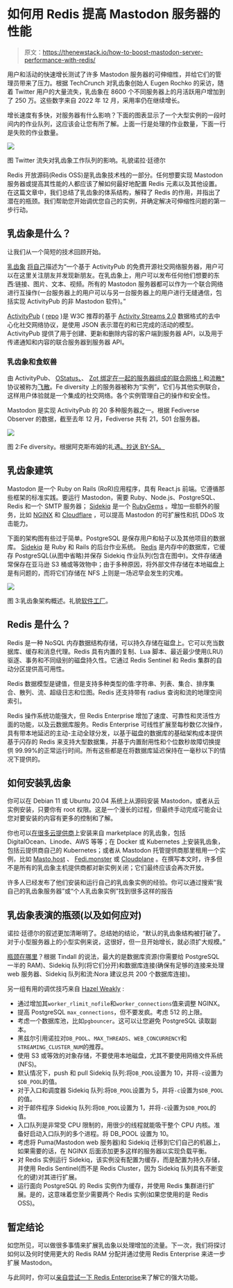 # 如何用 Redis 提高 Mastodon 服务器的性能

> 原文：<https://thenewstack.io/how-to-boost-mastodon-server-performance-with-redis/>

用户和活动的快速增长测试了许多 Mastodon 服务器的可伸缩性，并给它们的管理员带来了压力。根据 TechCrunch 对乳齿象创始人 Eugen Rochko 的采访，随着 Twitter 用户的大量流失，乳齿象在 8600 个不同服务器上的月活跃用户增加到了 250 万。这些数字来自 2022 年 12 月，采用率仍在继续增长。

增长速度有多快，对服务器有什么影响？下面的图表显示了一个大型实例的一段时间内的作业队列，这应该会让您有所了解。上面一行是处理的作业数量，下面一行是失败的作业数量。

![](img/ad122e595904fc5d9974d7f8c09a3c7f.png)

图 Twitter 流失对乳齿象工作队列的影响。礼貌诺拉·廷德尔

Redis 开放源码(Redis OSS)是乳齿象技术栈的一部分。任何想要实现 Mastodon 服务器或提高其性能的人都应该了解如何最好地配置 Redis 元素以及其他设置。在这篇文章中，我们总结了乳齿象的体系结构，解释了 Redis 的作用，并指出了潜在的瓶颈。我们帮助您开始调优您自己的实例，并确定解决可伸缩性问题的第一步行动。

## 乳齿象是什么？

让我们从一个简短的技术回顾开始。

[乳齿象](https://docs.joinmastodon.org/dev/overview/) [将自己](https://github.com/mastodon/mastodon#------)描述为“一个基于 ActivityPub 的免费开源社交网络服务器，用户可以在这里关注朋友并发现新朋友。在乳齿象上，用户可以发布任何他们想要的东西:链接、图片、文本、视频。所有的 Mastodon 服务器都可以作为一个联合网络进行互操作(一台服务器上的用户可以与另一台服务器上的用户进行无缝通信，包括实现 ActivityPub 的非 Mastodon 软件)。”

[ActivityPub](https://www.w3.org/TR/activitypub/) ( [repo](https://github.com/w3c/activitypub) )是 W3C 推荐的基于 [Activity Streams 2.0](https://www.w3.org/TR/activitystreams-core/) 数据格式的去中心化社交网络协议，是使用 JSON 表示潜在的和已完成的活动的模型。ActivityPub 提供了用于创建、更新和删除内容的客户端到服务器 API，以及用于传递通知和内容的联合服务器到服务器 API。

### 乳齿象和食蚁兽

由 ActivityPub、 [OStatus、](https://www.w3.org/community/ostatus/wiki/Main_Page)、 [Zot 绑定在一起的服务器组成的联合网络！](https://wiki.p2pfoundation.net/Zot_Communications_Protocol)和[流散*](https://diaspora.github.io/diaspora_federation/) 协议被称为[飞散](https://axbom.com/fediverse/)。Fe diversity 上的服务器被称为“实例”，它们与其他实例联合，这样用户体验就是一个集成的社交网络。各个实例管理自己的操作和安全性。

Mastodon 是实现 ActivityPub 的 20 多种服务器之一。根据 Fediverse Observer 的数据，截至去年 12 月，Fediverse 共有 21，501 台服务器。

![](img/48a32d810845fc276a83c134a58c9beb.png)

图 2:Fe diversity。根据阿克斯布姆的礼遇[。抄送 BY-SA。](https://axbom.com/fediverse/)

## 乳齿象建筑

Mastodon 是一个 Ruby on Rails (RoR)应用程序，具有 React.js 前端。它遵循那些框架的标准实践。要运行 Mastodon，需要 Ruby、Node.js、PostgreSQL、Redis 和一个 SMTP 服务器； [Sidekiq](https://sidekiq.org/) 是一个 [RubyGems](https://rubygems.org/) 。增加一些额外的服务，比如 [NGINX](https://www.nginx.com/) 和 [Cloudflare](https://www.cloudflare.com/) ，可以提高 Mastodon 的可扩展性和抗 DDoS 攻击能力。

下面的架构图有些过于简单。PostgreSQL 是保存用户和帖子以及其他项目的数据库。 [Sidekiq](https://sidekiq.org/) 是 Ruby 和 Rails 的后台作业系统。 [Redis](https://redis.io/) 是内存中的数据库，它缓存 PostgreSQL(从图中省略)并保存 Sidekiq 作业队列(包含在图中)。文件存储通常保存在亚马逊 S3 桶或等效物中；由于多种原因，将外部文件存储在本地磁盘上是有问题的，而将它们存储在 NFS 上则是一场迟早会发生的灾难。

![](img/39d245c86f96b4f49fe9499463d70f87.png)

图 3:乳齿象架构概述。礼貌[软件工厂](https://softwaremill.com/the-architecture-of-mastodon/)。

## Redis 是什么？

Redis 是一种 NoSQL 内存数据结构存储，可以持久存储在磁盘上。它可以充当数据库、缓存和消息代理。Redis 具有内置的复制、Lua 脚本、最近最少使用(LRU)驱逐、事务和不同级别的磁盘持久性。它通过 Redis Sentinel 和 Redis 集群的自动分区提供高可用性。

Redis 数据模型是键值，但是支持多种类型的值:字符串、列表、集合、排序集合、散列、流、超级日志和位图。Redis 还支持带有 radius 查询和流的地理空间索引。

Redis 操作系统功能强大，但 Redis Enterprise 增加了速度、可靠性和灵活性方面的功能，以及云数据库服务。Redis Enterprise 可线性扩展至每秒数亿次操作，具有带本地延迟的主动-主动全球分发，以基于磁盘的数据库的基础架构成本提供基于闪存的 Redis 来支持大型数据集，并基于内置耐用性和个位数秒故障切换提供 99.99%的正常运行时间。所有这些都是在将数据库延迟保持在一毫秒以下的情况下提供的。

## 如何安装乳齿象

你可以在 Debian 11 或 Ubuntu 20.04 系统上从源码安装 Mastodon，或者从云实例安装，只要你有 root 权限。这是一个漫长的过程，但最终手动完成可能会让您对要安装的内容有更多的控制和了解。

你也可以[在很多云提供商](https://docs.joinmastodon.org/user/run-your-own/)上安装来自 marketplace 的乳齿象，包括 DigitalOcean、Linode、AWS 等等；在 Docker 或 Kubernetes 上安装乳齿象，包括云提供商自己的 Kubernetes；或者从 Mastodon 托管提供商那里租用一个实例，比如 [Masto.host](https://masto.host/) 、 [Fedi.monster](https://fedi.monster/) 或 [Cloudplane](https://cloudplane.org/) 。在撰写本文时，许多但不是所有的乳齿象主机提供商都对新实例关闭；它们最终应该会再次开放。

许多人已经发布了他们安装和运行自己的乳齿象实例的经验。你可以通过搜索“我自己的乳齿象服务器”或“个人乳齿象实例”找到很多这样的报告

## 乳齿象表演的瓶颈(以及如何应对)

诺拉·廷德尔的叙述更加清晰明了。总结她的结论，“默认的乳齿象结构被打破了。对于小型服务器上的小型实例来说，这很好，但一旦开始增长，就必须扩大规模。”

[瓶颈在哪里](https://nora.codes/post/scaling-mastodon-in-the-face-of-an-exodus/#lessons-learned)？根据 Tindall 的说法，最大的是数据库资源(你需要给 PostgreSQL 一半的 RAM)、Sidekiq 队列(将它们分开)和数据库连接(确保有足够的连接来处理 web 服务器、Sidekiq 队列和流:Nora 建议总共 200 个数据库连接)。

另一组有用的调优技巧来自 [Hazel Weakly](https://hazelweakly.me/blog/scaling-mastodon/) :

*   通过增加其`worker_rlimit_nofile`和`worker_connections`值来调整 NGINX。
*   提高 PostgreSQL `max_connections`，但不要发疯。考虑 512 的上限。
*   考虑一个数据库池，比如`pgbouncer`。这可以让您避免 PostgreSQL 读取副本。
*   黑兹尔引用诺拉对`DB_POOL`、`MAX_THREADS`、`WEB_CONCURRENCY`和`STREAMING_CLUSTER_NUM`的推荐。
*   使用 S3 或等效的对象存储，不要使用本地磁盘，尤其不要使用网络文件系统(NFS)。
*   默认情况下，push 和 pull Sidekiq 队列:将`DB_POOL`设置为 10，并将`-c`设置为`$DB_POOL`的值。
*   对于入口和调度器 Sidekiq 队列:将`DB_POOL`设置为 5，并将`-c`设置为`$DB_POOL`的值。
*   对于邮件程序 Sidekiq 队列:将`DB_POOL`设置为 1，并将`-c`设置为`$DB_POOL`的值。
*   入口队列是非常受 CPU 限制的，用很少的线程就能吸干整个 CPU 内核。准备好启动入口队列的多个进程。将 DB_POOL 设置为 10。
*   考虑将 Puma(Mastodon web 服务器)和 Sidekiq 迁移到它们自己的机器上，如果需要的话，在 NGINX 后面添加更多这样的服务器以实现负载平衡。
*   对 Redis 实例运行 Sidekiq，该实例没有配置为缓存，而是配置为持久存储，并使用 Redis Sentinel(而不是 Redis Cluster，因为 Sidekiq 队列具有不断变化的键)对其进行扩展。
*   运行面向 PostgreSQL 的 Redis 实例作为缓存，并使用 Redis 集群进行扩展。是的，这意味着您至少需要两个 Redis 实例(如果您使用的是 Redis OSS)。

## 暂定结论

如您所见，可以做很多事情来扩展乳齿象以处理增加的流量。下一次，我们将探讨如何以及何时使用更大的 Redis RAM 分配并通过使用 Redis Enterprise 来进一步扩展 Mastodon。

与此同时，你可以[亲自尝试一下 Redis Enterprise](https://redis.com/try-free/)来了解它的强大功能。

<svg xmlns:xlink="http://www.w3.org/1999/xlink" viewBox="0 0 68 31" version="1.1"><title>Group</title> <desc>Created with Sketch.</desc></svg>
